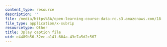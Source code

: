 ```yaml
---
content_type: resource
description: ''
file: /media/https%3A/open-learning-course-data-rc.s3.amazonaws.com/18-02sc-multivariable-calculus-fall-2010/e4489b5632eca141604a43e7a5d2c567_RoTz_ylFHfY.srt
file_type: application/x-subrip
resourcetype: Other
title: 3play caption file
uid: e4489b56-32ec-a141-604a-43e7a5d2c567
---
```


